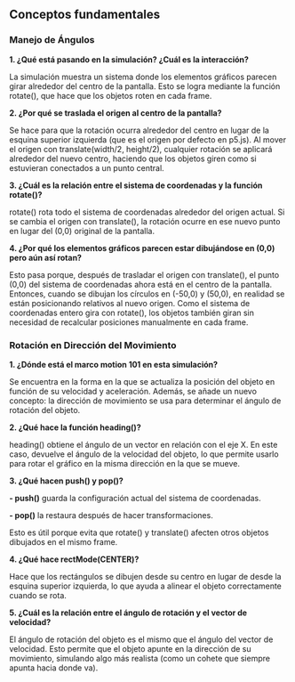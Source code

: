 ## Conceptos fundamentales

### Manejo de Ángulos

**1. ¿Qué está pasando en la simulación? ¿Cuál es la interacción?**

La simulación muestra un sistema donde los elementos gráficos parecen girar alrededor del centro de la pantalla. Esto se logra mediante la función rotate(), que hace que los objetos roten en cada frame.

**2. ¿Por qué se traslada el origen al centro de la pantalla?**

Se hace para que la rotación ocurra alrededor del centro en lugar de la esquina superior izquierda (que es el origen por defecto en p5.js). Al mover el origen con translate(width/2, height/2), cualquier rotación se aplicará alrededor del nuevo centro, haciendo que los objetos giren como si estuvieran conectados a un punto central.

**3. ¿Cuál es la relación entre el sistema de coordenadas y la función rotate()?**

rotate() rota todo el sistema de coordenadas alrededor del origen actual. Si se cambia el origen con translate(), la rotación ocurre en ese nuevo punto en lugar del (0,0) original de la pantalla.

**4. ¿Por qué los elementos gráficos parecen estar dibujándose en (0,0) pero aún así rotan?**

Esto pasa porque, después de trasladar el origen con translate(), el punto (0,0) del sistema de coordenadas ahora está en el centro de la pantalla. Entonces, cuando se dibujan los círculos en (-50,0) y (50,0), en realidad se están posicionando relativos al nuevo origen. Como el sistema de coordenadas entero gira con rotate(), los objetos también giran sin necesidad de recalcular posiciones manualmente en cada frame.

### Rotación en Dirección del Movimiento

**1. ¿Dónde está el marco motion 101 en esta simulación?**

Se encuentra en la forma en la que se actualiza la posición del objeto en función de su velocidad y aceleración. Además, se añade un nuevo concepto: la dirección de movimiento se usa para determinar el ángulo de rotación del objeto.

**2. ¿Qué hace la función heading()?**

heading() obtiene el ángulo de un vector en relación con el eje X. En este caso, devuelve el ángulo de la velocidad del objeto, lo que permite usarlo para rotar el gráfico en la misma dirección en la que se mueve.

**3. ¿Qué hacen push() y pop()?**

**- push()** guarda la configuración actual del sistema de coordenadas.

**- pop()** la restaura después de hacer transformaciones.

Esto es útil porque evita que rotate() y translate() afecten otros objetos dibujados en el mismo frame.

**4. ¿Qué hace rectMode(CENTER)?**

Hace que los rectángulos se dibujen desde su centro en lugar de desde la esquina superior izquierda, lo que ayuda a alinear el objeto correctamente cuando se rota.

**5. ¿Cuál es la relación entre el ángulo de rotación y el vector de velocidad?**

El ángulo de rotación del objeto es el mismo que el ángulo del vector de velocidad. Esto permite que el objeto apunte en la dirección de su movimiento, simulando algo más realista (como un cohete que siempre apunta hacia donde va).
